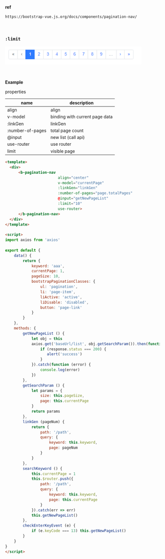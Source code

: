 **ref**

```
https://bootstrap-vue.js.org/docs/components/pagination-nav/
```

<br>

### `:limit`

![1578356045952](assets/1578356045952.png)

<br>

**Example**

properties

| name             | description                    |
| ---------------- | ------------------------------ |
| align            | align                          |
| v-model          | binding with current page data |
| :linkGen         | linkGen                        |
| :number-of-pages | total page count               |
| @input           | new list (call api)            |
| use-router       | use router                     |
| limit            | visible page                   |

```html
<template>
  <div>
      <b-pagination-nav 
                        align="center" 
                        v-model="currentPage" 
                        :linkGen="linkGen" 
                        :number-of-pages="page.totalPages" 
                        @input="getNewPageList" 
                        :limit="10"
                        use-router>
      </b-pagination-nav>
  </div>
</template>

<script>
import axios from 'axios'

export default {
    data() { 
        return {
            keyword: 'aaa',
            currentPage: 1,
            pageSize: 10,
            bootstrapPaginationClasses: {
                ul: 'pagination',
                li: 'page-item',
                liActive: 'active',
                liDisable: 'disabled',
                button: 'page-link'
            }
        }
    },
    methods: {
        getNewPageList () {
            let obj = this
            axios.get('baseUrl/list', obj.getSearchParam()).then(function (response) {
                if (response.status === 200) {
                   alert('success')
                }
            }).catch(function (error) {
                console.log(error)
            })
        },
        getSearchParam () {
            let params = {
                size: this.pageSize,
                page: this.currentPage
            }
            return params
        },
        linkGen (pageNum) {
            return {
                path: '/path',
                query: {
                    keyword: this.keyword,
                    page: pageNum
                }
            }
        },
        searchKeyword () {
            this.currentPage = 1
            this.$router.push({
                path: '/path',
                query: {
                    keyword: this.keyword,
                    page: this.currentPage
                }
            }).catch(err => err)
            this.getNewPageList()
        },
        checkEnterKeyEvent (e) {
            if (e.keyCode === 13) this.getNewPageList()
        }
    }
}
</script>
```

